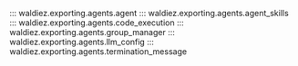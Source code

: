 ::: waldiez.exporting.agents.agent
::: waldiez.exporting.agents.agent_skills
::: waldiez.exporting.agents.code_execution
::: waldiez.exporting.agents.group_manager
::: waldiez.exporting.agents.llm_config
::: waldiez.exporting.agents.termination_message
